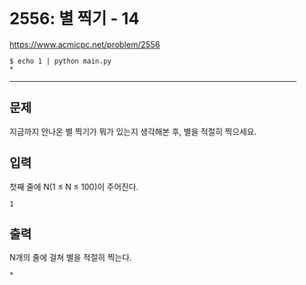 # 2556: 별 찍기 - 14

https://www.acmicpc.net/problem/2556

```
$ echo 1 | python main.py
*
```

---

## 문제

지금까지 안나온 별 찍기가 뭐가 있는지 생각해본 후, 별을 적절히 찍으세요.

## 입력

첫째 줄에 N(1 ≤ N ≤ 100)이 주어진다.

```
1
```

## 출력

N개의 줄에 걸쳐 별을 적절히 찍는다.

```
*
```
